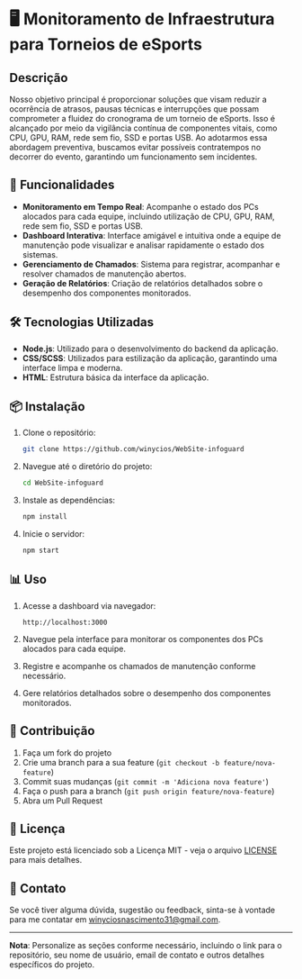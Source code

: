 # 🖥️ Monitoramento de Infraestrutura para Torneios de eSports

## Descrição

Nosso objetivo principal é proporcionar soluções que visam reduzir a ocorrência de atrasos, pausas técnicas e interrupções que possam comprometer a fluidez do cronograma de um torneio de eSports. Isso é alcançado por meio da vigilância contínua de componentes vitais, como CPU, GPU, RAM, rede sem fio, SSD e portas USB. Ao adotarmos essa abordagem preventiva, buscamos evitar possíveis contratempos no decorrer do evento, garantindo um funcionamento sem incidentes.

## 🚀 Funcionalidades

- **Monitoramento em Tempo Real**: Acompanhe o estado dos PCs alocados para cada equipe, incluindo utilização de CPU, GPU, RAM, rede sem fio, SSD e portas USB.
- **Dashboard Interativa**: Interface amigável e intuitiva onde a equipe de manutenção pode visualizar e analisar rapidamente o estado dos sistemas.
- **Gerenciamento de Chamados**: Sistema para registrar, acompanhar e resolver chamados de manutenção abertos.
- **Geração de Relatórios**: Criação de relatórios detalhados sobre o desempenho dos componentes monitorados.

## 🛠️ Tecnologias Utilizadas

- **Node.js**: Utilizado para o desenvolvimento do backend da aplicação.
- **CSS/SCSS**: Utilizados para estilização da aplicação, garantindo uma interface limpa e moderna.
- **HTML**: Estrutura básica da interface da aplicação.

## 📦 Instalação

1. Clone o repositório:

    ```bash
    git clone https://github.com/winycios/WebSite-infoguard
    ```

2. Navegue até o diretório do projeto:

    ```bash
    cd WebSite-infoguard
    ```

3. Instale as dependências:

    ```bash
    npm install
    ```

4. Inicie o servidor:

    ```bash
    npm start
    ```

## 📊 Uso

1. Acesse a dashboard via navegador:

    ```
    http://localhost:3000
    ```

2. Navegue pela interface para monitorar os componentes dos PCs alocados para cada equipe.

3. Registre e acompanhe os chamados de manutenção conforme necessário.

4. Gere relatórios detalhados sobre o desempenho dos componentes monitorados.

## 🤝 Contribuição

1. Faça um fork do projeto
2. Crie uma branch para a sua feature (`git checkout -b feature/nova-feature`)
3. Commit suas mudanças (`git commit -m 'Adiciona nova feature'`)
4. Faça o push para a branch (`git push origin feature/nova-feature`)
5. Abra um Pull Request

## 📄 Licença

Este projeto está licenciado sob a Licença MIT - veja o arquivo [LICENSE](LICENSE) para mais detalhes.

## 📧 Contato

Se você tiver alguma dúvida, sugestão ou feedback, sinta-se à vontade para me contatar em [winyciosnascimento31@gmail.com](mailto:winyciosnascimento31@gmail.com).

---

**Nota**: Personalize as seções conforme necessário, incluindo o link para o repositório, seu nome de usuário, email de contato e outros detalhes específicos do projeto.
